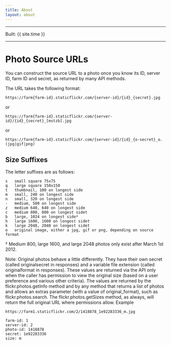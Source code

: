 ```yaml
---
title: About
layout: about
---
```


----

Built: {{ site.time }}

----


# Photo Source URLs

You can construct the source URL to a photo once you know its ID, server ID, farm ID and secret, as returned by many API methods.

The URL takes the following format:


	https://farm{farm-id}.staticflickr.com/{server-id}/{id}_{secret}.jpg
 
or

	https://farm{farm-id}.staticflickr.com/{server-id}/{id}_{secret}_[mstzb].jpg

or

	https://farm{farm-id}.staticflickr.com/{server-id}/{id}_{o-secret}_o.(jpg|gif|png)

## Size Suffixes

The letter suffixes are as follows:

```
s	small square 75x75
q	large square 150x150
t	thumbnail, 100 on longest side
m	small, 240 on longest side
n	small, 320 on longest side
-	medium, 500 on longest side
z	medium 640, 640 on longest side
c	medium 800, 800 on longest side†
b	large, 1024 on longest side*
h	large 1600, 1600 on longest side†
k	large 2048, 2048 on longest side†
o	original image, either a jpg, gif or png, depending on source format
```

† Medium 800, large 1600, and large 2048 photos only exist after March 1st 2012.

Note: Original photos behave a little differently. They have their own secret (called originalsecret in responses) and a variable file extension (called originalformat in responses). These values are returned via the API only when the caller has permission to view the original size (based on a user preference and various other criteria). The values are returned by the flickr.photos.getInfo method and by any method that returns a list of photos and allows an extras parameter (with a value of original_format), such as flickr.photos.search. The flickr.photos.getSizes method, as always, will return the full original URL where permissions allow.
Example

```
https://farm1.staticflickr.com/2/1418878_1e92283336_m.jpg
```

```
farm-id: 1
server-id: 2
photo-id: 1418878
secret: 1e92283336
size: m
```

